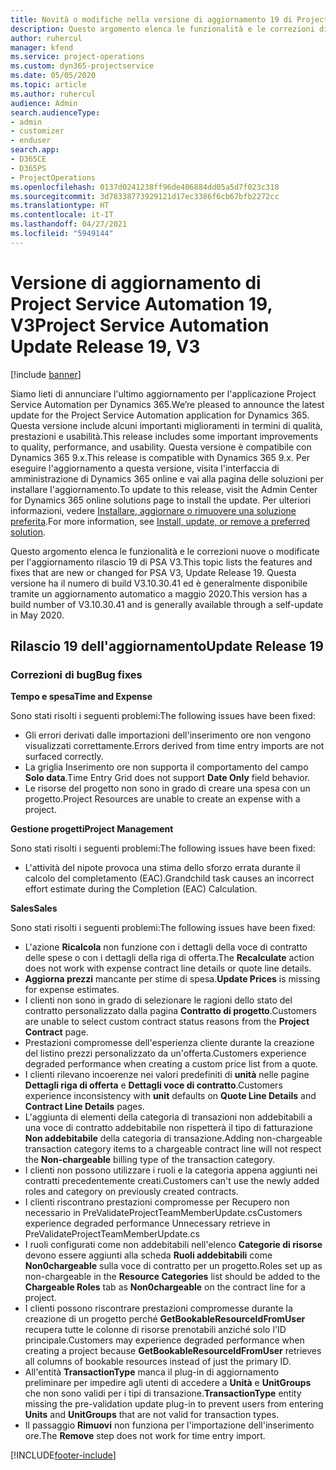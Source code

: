 ```yaml
---
title: Novità o modifiche nella versione di aggiornamento 19 di Project Service Automation V3
description: Questo argomento elenca le funzionalità e le correzioni disponibili nella versione di aggiornamento 19 di Project Service Automation V3.
author: ruhercul
manager: kfend
ms.service: project-operations
ms.custom: dyn365-projectservice
ms.date: 05/05/2020
ms.topic: article
ms.author: ruhercul
audience: Admin
search.audienceType:
- admin
- customizer
- enduser
search.app:
- D365CE
- D365PS
- ProjectOperations
ms.openlocfilehash: 0137d0241238ff96de406884dd05a5d7f023c318
ms.sourcegitcommit: 3d78338773929121d17ec3386f6cb67bfb2272cc
ms.translationtype: HT
ms.contentlocale: it-IT
ms.lasthandoff: 04/27/2021
ms.locfileid: "5949144"
---
```

# <a name="project-service-automation-update-release-19-v3"></a><span data-ttu-id="253bc-103">Versione di aggiornamento di Project Service Automation 19, V3</span><span class="sxs-lookup"><span data-stu-id="253bc-103">Project Service Automation Update Release 19, V3</span></span>

[!include [banner](../includes/psa-now-project-operations.md)]

<span data-ttu-id="253bc-104">Siamo lieti di annunciare l'ultimo aggiornamento per l'applicazione Project Service Automation per Dynamics 365.</span><span class="sxs-lookup"><span data-stu-id="253bc-104">We’re pleased to announce the latest update for the Project Service Automation application for Dynamics 365.</span></span> <span data-ttu-id="253bc-105">Questa versione include alcuni importanti miglioramenti in termini di qualità, prestazioni e usabilità.</span><span class="sxs-lookup"><span data-stu-id="253bc-105">This release includes some important improvements to quality, performance, and usability.</span></span> <span data-ttu-id="253bc-106">Questa versione è compatibile con Dynamics 365 9.x.</span><span class="sxs-lookup"><span data-stu-id="253bc-106">This release is compatible with Dynamics 365 9.x.</span></span> <span data-ttu-id="253bc-107">Per eseguire l'aggiornamento a questa versione, visita l'interfaccia di amministrazione di Dynamics 365 online e vai alla pagina delle soluzioni per installare l'aggiornamento.</span><span class="sxs-lookup"><span data-stu-id="253bc-107">To update to this release, visit the Admin Center for Dynamics 365 online solutions page to install the update.</span></span> <span data-ttu-id="253bc-108">Per ulteriori informazioni, vedere [Installare, aggiornare o rimuovere una soluzione preferita](/power-platform/admin/install-remove-preferred-solution).</span><span class="sxs-lookup"><span data-stu-id="253bc-108">For more information, see [Install, update, or remove a preferred solution](/power-platform/admin/install-remove-preferred-solution).</span></span>

<span data-ttu-id="253bc-109">Questo argomento elenca le funzionalità e le correzioni nuove o modificate per l'aggiornamento rilascio 19 di PSA V3.</span><span class="sxs-lookup"><span data-stu-id="253bc-109">This topic lists the features and fixes that are new or changed for PSA V3, Update Release 19.</span></span> <span data-ttu-id="253bc-110">Questa versione ha il numero di build V3.10.30.41 ed è generalmente disponibile tramite un aggiornamento automatico a maggio 2020.</span><span class="sxs-lookup"><span data-stu-id="253bc-110">This version has a build number of V3.10.30.41 and is generally available through a self-update in May 2020.</span></span>

## <a name="update-release-19"></a><span data-ttu-id="253bc-111">Rilascio 19 dell'aggiornamento</span><span class="sxs-lookup"><span data-stu-id="253bc-111">Update Release 19</span></span>

### <a name="bug-fixes"></a><span data-ttu-id="253bc-112">Correzioni di bug</span><span class="sxs-lookup"><span data-stu-id="253bc-112">Bug fixes</span></span>

<span data-ttu-id="253bc-113">**Tempo e spesa**</span><span class="sxs-lookup"><span data-stu-id="253bc-113">**Time and Expense**</span></span>

<span data-ttu-id="253bc-114">Sono stati risolti i seguenti problemi:</span><span class="sxs-lookup"><span data-stu-id="253bc-114">The following issues have been fixed:</span></span> 

- <span data-ttu-id="253bc-115">Gli errori derivati dalle importazioni dell'inserimento ore non vengono visualizzati correttamente.</span><span class="sxs-lookup"><span data-stu-id="253bc-115">Errors derived from time entry imports are not surfaced correctly.</span></span>
- <span data-ttu-id="253bc-116">La griglia Inserimento ore non supporta il comportamento del campo **Solo data**.</span><span class="sxs-lookup"><span data-stu-id="253bc-116">Time Entry Grid does not support **Date Only** field behavior.</span></span>
- <span data-ttu-id="253bc-117">Le risorse del progetto non sono in grado di creare una spesa con un progetto.</span><span class="sxs-lookup"><span data-stu-id="253bc-117">Project Resources are unable to create an expense with a project.</span></span>

<span data-ttu-id="253bc-118">**Gestione progetti**</span><span class="sxs-lookup"><span data-stu-id="253bc-118">**Project Management**</span></span>

<span data-ttu-id="253bc-119">Sono stati risolti i seguenti problemi:</span><span class="sxs-lookup"><span data-stu-id="253bc-119">The following issues have been fixed:</span></span> 

-  <span data-ttu-id="253bc-120">L'attività del nipote provoca una stima dello sforzo errata durante il calcolo del completamento (EAC).</span><span class="sxs-lookup"><span data-stu-id="253bc-120">Grandchild task causes an incorrect effort estimate during the Completion (EAC) Calculation.</span></span>

<span data-ttu-id="253bc-121">**Sales**</span><span class="sxs-lookup"><span data-stu-id="253bc-121">**Sales**</span></span>

<span data-ttu-id="253bc-122">Sono stati risolti i seguenti problemi:</span><span class="sxs-lookup"><span data-stu-id="253bc-122">The following issues have been fixed:</span></span> 

- <span data-ttu-id="253bc-123">L'azione **Ricalcola** non funzione con i dettagli della voce di contratto delle spese o con i dettagli della riga di offerta.</span><span class="sxs-lookup"><span data-stu-id="253bc-123">The **Recalculate** action does not work with expense contract line details or quote line details.</span></span>
- <span data-ttu-id="253bc-124">**Aggiorna prezzi** mancante per stime di spesa.</span><span class="sxs-lookup"><span data-stu-id="253bc-124">**Update Prices** is missing for expense estimates.</span></span>
-  <span data-ttu-id="253bc-125">I clienti non sono in grado di selezionare le ragioni dello stato del contratto personalizzato dalla pagina **Contratto di progetto**.</span><span class="sxs-lookup"><span data-stu-id="253bc-125">Customers are unable to select custom contract status reasons from the **Project Contract** page.</span></span>
- <span data-ttu-id="253bc-126">Prestazioni compromesse dell'esperienza cliente durante la creazione del listino prezzi personalizzato da un'offerta.</span><span class="sxs-lookup"><span data-stu-id="253bc-126">Customers experience degraded performance when creating a custom price list from a quote.</span></span>
- <span data-ttu-id="253bc-127">I clienti rilevano incoerenze nei valori predefiniti di **unità** nelle pagine **Dettagli riga di offerta** e **Dettagli voce di contratto**.</span><span class="sxs-lookup"><span data-stu-id="253bc-127">Customers experience inconsistency with **unit** defaults on **Quote Line Details** and **Contract Line Details** pages.</span></span>
- <span data-ttu-id="253bc-128">L'aggiunta di elementi della categoria di transazioni non addebitabili a una voce di contratto addebitabile non rispetterà il tipo di fatturazione **Non addebitabile** della categoria di transazione.</span><span class="sxs-lookup"><span data-stu-id="253bc-128">Adding non-chargeable transaction category items to a chargeable contract line will not respect the **Non-chargeable** billing type of the transaction category.</span></span>
- <span data-ttu-id="253bc-129">I clienti non possono utilizzare i ruoli e la categoria appena aggiunti nei contratti precedentemente creati.</span><span class="sxs-lookup"><span data-stu-id="253bc-129">Customers can't use the newly added roles and category on previously created contracts.</span></span>
- <span data-ttu-id="253bc-130">I clienti riscontrano prestazioni compromesse per Recupero non necessario in PreValidateProjectTeamMemberUpdate.cs</span><span class="sxs-lookup"><span data-stu-id="253bc-130">Customers experience degraded performance Unnecessary retrieve in PreValidateProjectTeamMemberUpdate.cs</span></span>
- <span data-ttu-id="253bc-131">I ruoli configurati come non addebitabili nell'elenco **Categorie di risorse** devono essere aggiunti alla scheda **Ruoli addebitabili** come **Non0chargeable** sulla voce di contratto per un progetto.</span><span class="sxs-lookup"><span data-stu-id="253bc-131">Roles set up as non-chargeable in the **Resource Categories** list should be added to the **Chargeable Roles** tab as **Non0chargeable** on the contract line for a project.</span></span>
- <span data-ttu-id="253bc-132">I clienti possono riscontrare prestazioni compromesse durante la creazione di un progetto perché **GetBookableResourceIdFromUser** recupera tutte le colonne di risorse prenotabili anziché solo l'ID principale.</span><span class="sxs-lookup"><span data-stu-id="253bc-132">Customers may experience degraded performance when creating a project because **GetBookableResourceIdFromUser** retrieves all columns of bookable resources instead of just the primary ID.</span></span>
- <span data-ttu-id="253bc-133">All'entità **TransactionType** manca il plug-in di aggiornamento preliminare per impedire agli utenti di accedere a **Unità** e **UnitGroups** che non sono validi per i tipi di transazione.</span><span class="sxs-lookup"><span data-stu-id="253bc-133">**TransactionType** entity missing the pre-validation update plug-in to prevent users from entering **Units** and **UnitGroups** that are not valid for transaction types.</span></span>
- <span data-ttu-id="253bc-134">Il passaggio **Rimuovi** non funziona per l'importazione dell'inserimento ore.</span><span class="sxs-lookup"><span data-stu-id="253bc-134">The **Remove** step does not work for time entry import.</span></span>


[!INCLUDE[footer-include](../includes/footer-banner.md)]